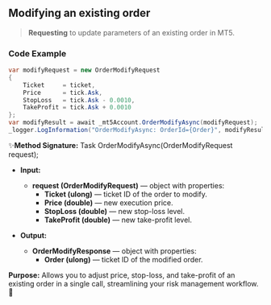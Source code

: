 ## Modifying an existing order

> **Requesting** to update parameters of an existing order in MT5.

### Code Example

```csharp
var modifyRequest = new OrderModifyRequest
{
    Ticket     = ticket,
    Price      = tick.Ask,
    StopLoss   = tick.Ask - 0.0010,
    TakeProfit = tick.Ask + 0.0010
};
var modifyResult = await _mt5Account.OrderModifyAsync(modifyRequest);
_logger.LogInformation("OrderModifyAsync: OrderId={Order}", modifyResult.Order);
```
✨**Method Signature:** Task<OrderModifyResponse> OrderModifyAsync(OrderModifyRequest request);

* **Input:**
    * **request (OrderModifyRequest)** — object with properties:
      * **Ticket (ulong)** — ticket ID of the order to modify.
      * **Price (double)** — new execution price.
      * **StopLoss (double)** — new stop-loss level.
      * **TakeProfit (double)** — new take-profit level.


* **Output:**
   * **OrderModifyResponse** — object with properties:
      * **Order (ulong)** — ticket ID of the modified order.

**Purpose:**
Allows you to adjust price, stop-loss, and take-profit of an existing order in a single call, streamlining your risk management workflow. 🚀
